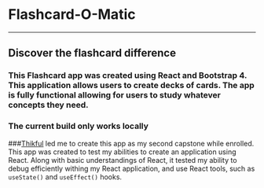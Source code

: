 # Flashcard-O-Matic
---
## Discover the flashcard difference

### This Flashcard app was created using React and Bootstrap 4. This application allows users to create decks of cards. The app is fully functional allowing for users to study whatever concepts they need.


### The current build only works locally

###[Thikful](https://Thinkful.com) led me to create this app as my second capstone while enrolled. This app was created to test my abilities to create an application using React. Along with basic understandings of React, it tested my ability to debug efficiently withing my React application, and use React tools, such as `useState()` and `useEffect()` hooks.
